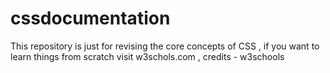 # cssdocumentation
This repository is just for revising the core concepts of CSS , if you want to learn things from scratch visit w3schols.com , credits - w3schools
